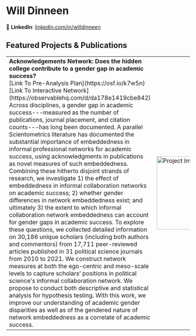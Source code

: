# Will Dinneen
🔗 **LinkedIn**: [linkedin.com/in/willdinneen](https://www.linkedin.com/in/willdinneen)  


## Featured Projects & Publications
<table style="border-collapse: collapse; width: 100%;">
  <tr>
    <td style="width: 70%;">
      <strong>Acknowledgements Network: Does the hidden college contribute to a gender gap in academic success?</strong><br>
      [Link To Pre-Analysis Plan](https://osf.io/k7w5n)
      [Link To Interactive Network](https://observablehq.com/d/da178e1419cbe842)
      Across disciplines, a gender gap in academic success---measured as the number of publications, journal placement, and citation counts---has long been documented. A parallel Scientometrics literature has documented the substantial importance of embeddedness in informal professional networks for academic success, using acknowledgments in publications as novel measures of such embeddedness. Combining these hitherto disjoint strands of research, we investigate 1) the effect of embeddedness in informal collaboration networks on academic success; 2) whether gender differences in network embeddedness exist; and ultimately 3) the extent to which informal collaboration network embeddedness can account for gender gaps in academic success. To explore these questions, we collected detailed information on 30,186 unique scholars (including both authors and commentors) from 17,711 peer-reviewed articles published in 31 political science journals from 2010 to 2021. We construct network measures at both the ego-centric and meso-scale levels to capture scholars’ positions in political science's informal collaboration network. We propose to conduct both descriptive and statistical analysis for hypothesis testing. With this work, we improve our understanding of academic gender disparities as well as of the gendered nature of network embeddedness as a correlate of academic success.
    </td>
    <td style="width: 30%;">
      <img style="width: 200px; height: auto;" src="https://github.com/willyd332/willyd332/assets/47681230/09e08718-f0a8-496b-9a33-888c7257624b" alt="Project Image" style="width:100%;"/>
    </td>
  </tr>
</table>
